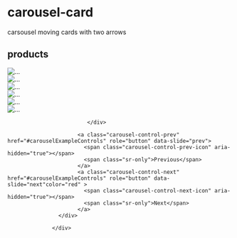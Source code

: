 # carousel-card
carsousel moving cards with two arrows
<div class="container">
                    <h2 class="text-center">products</h2>
                    <div id="carouselExampleControls" class="carousel slide" data-ride="carousel">
                              <div class="carousel-inner">
                              <div class="carousel-item active">
                              <div class="row">
                              <div class="col-3"><img src="img/logo.jpg" class="d-block w-100" alt="..."></div>
                              <div class="col-3"><img src="img/movie1.jpg" class="d-block w-100" alt="..."></div>
                              <div class="col-3"><img src="img/movie.jpg" class="d-block w-100" alt="..."></div>
                              </div>
                             </div>
                             <!--end of slider 1-->
                             <div class="carousel-item">
                              <div class="row">
                                <div class="col-3"> <img src="img/3.png" class="d-block w-100" alt="..."></div>
                                <div class="col-3"> <img src="img/no.jpg" class="d-block w-100" alt="..."></div>
                                <div class="col-3"> <img src="img/no1.jpg" class="d-block w-100" alt="..."></div>
                                </div>
                               </div>
                              
                             </div>
                         
                          <a class="carousel-control-prev" href="#carouselExampleControls" role="button" data-slide="prev">
                            <span class="carousel-control-prev-icon" aria-hidden="true"></span>
                            <span class="sr-only">Previous</span>
                          </a>
                          <a class="carousel-control-next" href="#carouselExampleControls" role="button" data-slide="next"color="red" >
                            <span class="carousel-control-next-icon" aria-hidden="true"></span>
                            <span class="sr-only">Next</span>
                          </a>
                    </div>

                  </div>
